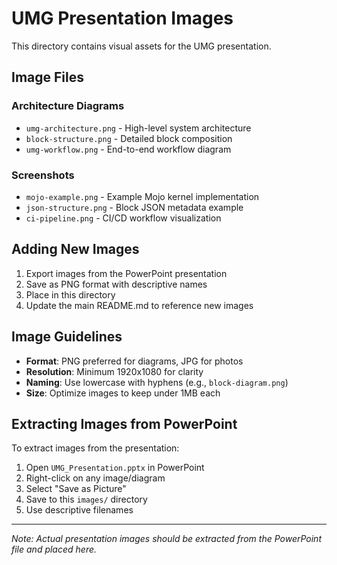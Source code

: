 # UMG Presentation Images

This directory contains visual assets for the UMG presentation.

## Image Files

### Architecture Diagrams
- `umg-architecture.png` - High-level system architecture
- `block-structure.png` - Detailed block composition
- `umg-workflow.png` - End-to-end workflow diagram

### Screenshots
- `mojo-example.png` - Example Mojo kernel implementation
- `json-structure.png` - Block JSON metadata example
- `ci-pipeline.png` - CI/CD workflow visualization

## Adding New Images

1. Export images from the PowerPoint presentation
2. Save as PNG format with descriptive names
3. Place in this directory
4. Update the main README.md to reference new images

## Image Guidelines

- **Format**: PNG preferred for diagrams, JPG for photos
- **Resolution**: Minimum 1920x1080 for clarity
- **Naming**: Use lowercase with hyphens (e.g., `block-diagram.png`)
- **Size**: Optimize images to keep under 1MB each

## Extracting Images from PowerPoint

To extract images from the presentation:

1. Open `UMG_Presentation.pptx` in PowerPoint
2. Right-click on any image/diagram
3. Select "Save as Picture"
4. Save to this `images/` directory
5. Use descriptive filenames

---

*Note: Actual presentation images should be extracted from the PowerPoint file and placed here.*